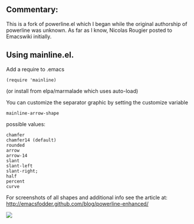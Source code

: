 ## Commentary:

This is a fork of powerline.el which I began while the original
authorship of powerline was unknown. As far as I know, Nicolas Rougier
posted to Emacswiki initially.

## Using mainline.el.

Add a require to .emacs 

    (require 'mainline) 

(or install from elpa/marmalade which uses auto-load)

You can customize the separator graphic by setting the customize variable

    mainline-arrow-shape

possible values:

    chamfer
    chamfer14 (default)
    rounded
    arrow
    arrow-14
    slant
    slant-left
    slant-right;
    half
    percent
    curve

For screenshots of all shapes and additional info see the article at:
http://emacsfodder.github.com/blog/powerline-enhanced/

![](https://raw.github.com/jasonm23/emacs-mainline/master/emacs-mainline.png)
